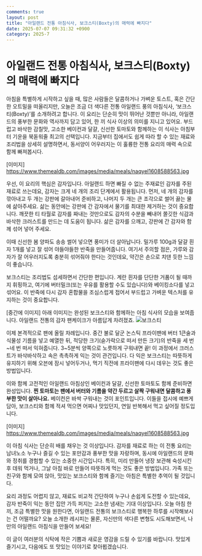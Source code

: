 ```yaml
---
comments: true
layout: post
title: "아일랜드 전통 아침식사, 보크스티(Boxty)의 매력에 빠지다"
date: 2025-07-07 09:31:32 +0900
category: 2025-7
---
```


# 아일랜드 전통 아침식사, 보크스티(Boxty)의 매력에 빠지다

아침을 특별하게 시작하고 싶을 때, 많은 사람들은 달콤하거나 가벼운 토스트, 혹은 간단한 오트밀을 떠올리지만, 오늘은 조금 더 색다른 전통 아일랜드 풍의 아침식사, ‘보크스티(Boxty)’를 소개하려고 합니다. 이 요리는 단순히 맛이 뛰어난 것뿐만 아니라, 아일랜드의 풍부한 문화와 역사까지 담고 있어, 한 끼 식사 이상의 의미를 지니고 있어요. 부드럽고 바삭한 감칠맛, 고소한 베이컨과 달걀, 신선한 토마토와 함께하는 이 식사는 아침부터 기운을 북돋워줄 최고의 선택입니다. 지금부터 집에서도 쉽게 따라 할 수 있는 재료와 조리법을 상세히 설명하면서, 동서양이 어우러지는 이 훌륭한 전통 요리의 매력 속으로 함께 빠져봅시다.

[이미지]
https://www.themealdb.com/images/media/meals/naqyel1608588563.jpg

우선, 이 요리의 핵심은 감자입니다. 아일랜드 하면 빠질 수 없는 주재료인 감자를 주된 재료로 쓰는데요, 감자는 크게 네 개의 조리 단계에서 활용됩니다. 먼저, 네 개의 감자를 깎아내고 두 개는 강판에 갈아내어 준비하고, 나머지 두 개는 큰 조각으로 썰어 끓는 물에 삶아주세요. 삶는 동안에는 강판에 간 감자에서 물기를 최대한 제거하는 것이 중요합니다. 깨끗한 티 타월로 감자를 짜내는 것만으로도 감자의 수분을 빼내어 쫄깃한 식감과 바삭한 크러스트를 만드는 데 도움이 됩니다. 삶은 감자를 으깨고, 강판에 간 감자와 함께 섞어 넣어 주세요.

이때 신선한 봄 양파도 송송 썰어 넣으면 풍미가 더 살아납니다. 밀가루 100g과 달걀 흰자 1개를 넣고 잘 섞어 야들야들한 반죽을 만들어줍니다. 여기서 주의할 점은, 가루와 감자가 잘 어우러지도록 충분히 섞어줘야 한다는 것인데요, 약간은 손으로 치댄 듯한 느낌이 좋습니다.

보크스티는 조리법도 섬세하면서 간단한 편입니다. 계란 흰자를 단단한 거품이 될 때까지 휘핑하고, 여기에 버터밀크(또는 우유를 활용할 수도 있습니다)와 베이킹소다를 넣고 섞어요. 이 반죽에 다시 감자 혼합물을 조심스럽게 접어서 부드럽고 가벼운 텍스처를 유지하는 것이 중요합니다.

[중간에 이미지]
아래 이미지는 완성된 보크스티와 함께하는 아침 식사의 모습을 보여줍니다. 아일랜드 전통의 감자 팬케이크가 아름답게 차려졌죠.
![보크스티](https://www.themealdb.com/images/media/meals/naqyel1608588563.jpg)

이제 본격적으로 팬에 올릴 차례입니다. 중간 불로 달군 논스틱 프라이팬에 버터 1큰술과 식물성 기름을 넣고 예열한 뒤, 적당한 크기(숟가락으로 떠서 만든 크기)의 반죽을 세 번~네 번 떠서 익혀줍니다. 3~5분씩 양쪽으로 노릇하게 구워내면 끝! 이 과정에서 크러스트가 바삭바삭하고 속은 촉촉하게 익는 것이 관건입니다. 다 익은 보크스티는 따뜻하게 유지하기 위해 오븐에 잠시 넣어두거나, 먹기 직전에 프라이팬에 다시 데우는 것도 좋은 방법입니다.

이와 함께 고전적인 아일랜드 아침상인 베이컨과 달걀, 신선한 토마토도 함께 준비하면 완성입니다. **찐 토마토는 팬에서 버터와 기름을 약간 두르고 살짝 구워내면 달콤하고 풍부한 맛이 살아나요.** 베이컨은 바싹 구워내는 것이 포인트입니다. 이들을 접시에 예쁘게 담아, 보크스티와 함께 적셔 먹으면 어찌나 맛있던지, 연일 반복해서 먹고 싶어질 정도입니다.

[이미지]
https://www.themealdb.com/images/media/meals/naqyel1608588563.jpg

이 아침 식사는 단순히 배를 채우는 것 이상입니다. 감자를 재료로 하는 이 전통 요리는 남녀노소 누구나 즐길 수 있는 포만감과 풍부한 맛을 자랑하며, 동시에 아일랜드의 문화와 정취를 경험할 수 있는 소중한 시간입니다. 특히, 미리 만들어 냉장 보관해 숙성시킨 후 데워 먹거나, 그날 아침 바로 만들어 따뜻하게 먹는 것도 좋은 방법입니다. 가족 또는 친구와 함께 모여 앉아, 맛있는 보크스티와 함께 즐기는 아침은 특별한 추억이 될 것입니다.

요리 과정도 어렵지 않고, 재료도 비교적 간단하여 누구나 손쉽게 도전할 수 있는데요, 감자 반죽이 익는 동안 집안 가득 퍼지는 고소한 냄새는 기대 이상입니다. 오늘 아침 한 끼, 조금 특별한 맛을 원한다면, 아일랜드 전통의 보크스티로 행복한 하루를 시작해보시는 건 어떨까요? 오늘 소개한 레시피는 물론, 자신만의 색다른 변형도 시도해보면서, 나만의 아일랜드 아침식을 만들어 보세요!

이 글이 여러분의 식탁에 작은 기쁨과 새로운 영감을 드릴 수 있기를 바랍니다. 맛있게 즐기시고, 다음에도 또 맛있는 이야기로 찾아뵙겠습니다.